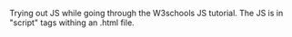 Trying out JS while going through the W3schools JS tutorial.
The JS is in "script" tags withing an .html file.
